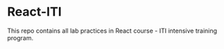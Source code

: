 # React-ITI

This repo contains all lab practices in React course - ITI intensive training program.
